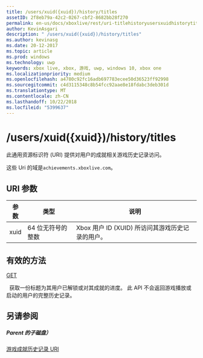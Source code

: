 ```yaml
---
title: /users/xuid({xuid})/history/titles
assetID: 2f8eb79a-42c2-0267-cbf2-8682bb28f270
permalink: en-us/docs/xboxlive/rest/uri-titlehistoryusersxuidhistorytitlesv2.html
author: KevinAsgari
description: " /users/xuid({xuid})/history/titles"
ms.author: kevinasg
ms.date: 20-12-2017
ms.topic: article
ms.prod: windows
ms.technology: uwp
keywords: xbox live, xbox, 游戏, uwp, windows 10, xbox one
ms.localizationpriority: medium
ms.openlocfilehash: a4780c92fc16adb697783ecee50d36523ff92998
ms.sourcegitcommit: c4d3115348c8b54fcc92aae8e18fdabc3deb301d
ms.translationtype: MT
ms.contentlocale: zh-CN
ms.lasthandoff: 10/22/2018
ms.locfileid: "5399637"
---
```

# <a name="usersxuidxuidhistorytitles"></a>/users/xuid({xuid})/history/titles
 
此通用资源标识符 (URI) 提供对用户的成就相关游戏历史记录访问。
 
这些 Uri 的域是`achievements.xboxlive.com`。
 
<a id="ID4E1"></a>

 
## <a name="uri-parameters"></a>URI 参数
 
| 参数| 类型| 说明| 
| --- | --- | --- | 
| xuid| 64 位无符号的整数| Xbox 用户 ID (XUID) 所访问其游戏历史记录的用户。| 
  
<a id="ID4EAC"></a>

 
## <a name="valid-methods"></a>有效的方法

[GET](uri-titlehistoryusersxuidhistorytitlesgetv2.md)

&nbsp;&nbsp;获取一份标题为其用户已解锁或对其成就的进度。 此 API 不会返回游戏播放或启动的用户的完整历史记录。
 
<a id="ID4EKC"></a>

 
## <a name="see-also"></a>另请参阅
 
<a id="ID4EMC"></a>

 
##### <a name="parent"></a>Parent 的子磁盘） 

[游戏成就历史记录 URI](atoc-reference-titlehistoryv2.md)

   